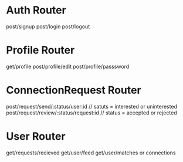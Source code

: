 # Auth Router 
post/signup
post/login
post/logout

# Profile Router
get/profile
post/profile/edit
post/profile/passsword

# ConnectionRequest Router
post/request/send/:status/user:id // satuts = interested or uninterested 
post/request/review/:status/request:id // status = accepted or rejected

# User Router
get/requests/recieved 
get/user/feed
get/user/matches or connections
